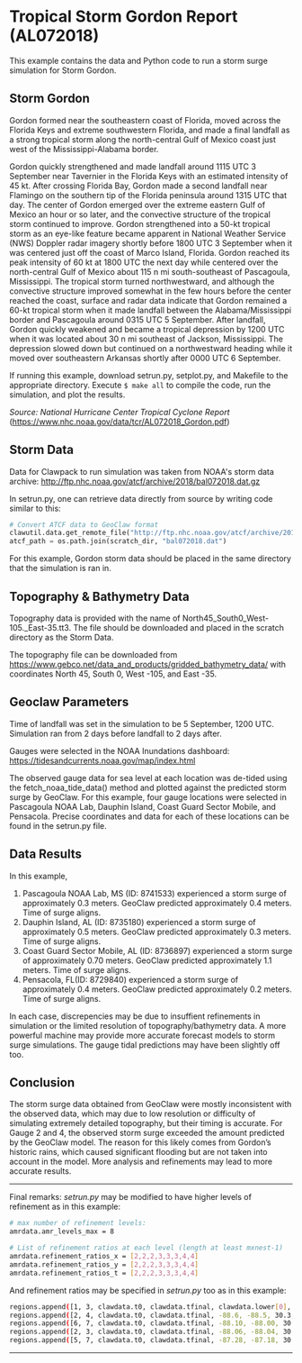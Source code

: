 # Tropical Storm Gordon Report (AL072018)
This example contains the data and Python code to run a storm surge simulation for Storm Gordon.

## Storm Gordon
Gordon formed near the southeastern coast of Florida, moved across the Florida
Keys and extreme southwestern Florida, and made a final landfall as a strong tropical storm
along the north-central Gulf of Mexico coast just west of the Mississippi-Alabama border. 

Gordon quickly strengthened and made landfall around 1115 UTC 3 September near Tavernier in the
Florida Keys with an estimated intensity of 45 kt. After crossing Florida Bay, Gordon made a
second landfall near Flamingo on the southern tip of the Florida peninsula around 1315 UTC
that day. The center of Gordon emerged over the extreme eastern Gulf of Mexico an hour or so
later, and the convective structure of the tropical storm continued to improve. Gordon
strengthened into a 50-kt tropical storm as an eye-like feature became apparent in National
Weather Service (NWS) Doppler radar imagery shortly before 1800 UTC 3 September when it 
was centered just off the coast of Marco Island, Florida. 
Gordon reached its peak intensity of 60 kt at 1800 UTC the next day while centered over
the north-central Gulf of Mexico about 115 n mi south-southeast of Pascagoula, Mississippi.
The tropical storm turned northwestward, and although the convective structure improved
somewhat in the few hours before the center reached the coast, surface and radar data indicate
that Gordon remained a 60-kt tropical storm when it made landfall between the
Alabama/Mississippi border and Pascagoula around 0315 UTC 5 September. 
After landfall, Gordon quickly weakened and became a tropical depression by 1200 UTC when it
was located about 30 n mi southeast of Jackson, Mississippi. The depression slowed down but
continued on a northwestward heading while it moved over southeastern Arkansas shortly after
0000 UTC 6 September. 

If running this example, download setrun.py, setplot.py, and Makefile to the appropriate directory. Execute ``` $ make all ``` to compile the code, run the simulation, and plot the results.

*Source: National Hurricane Center Tropical Cyclone Report* (https://www.nhc.noaa.gov/data/tcr/AL072018_Gordon.pdf)

## Storm Data
Data for Clawpack to run simulation was taken from NOAA's storm data archive:
http://ftp.nhc.noaa.gov/atcf/archive/2018/bal072018.dat.gz

In setrun.py, one can retrieve data directly from source by writing code similar to this:
``` python
# Convert ATCF data to GeoClaw format
clawutil.data.get_remote_file("http://ftp.nhc.noaa.gov/atcf/archive/2018/bal072018.dat.gz")
atcf_path = os.path.join(scratch_dir, "bal072018.dat")
```
For this example, Gordon storm data should be placed in the same directory that the simulation is ran in.

## Topography & Bathymetry Data
Topography data is provided with the name of North45_South0_West-105._East-35.tt3. The file should be downloaded and placed in the scratch directory as the Storm Data.

The topography file can be downloaded from https://www.gebco.net/data_and_products/gridded_bathymetry_data/ with coordinates North 45, South 0, West -105, and East -35.

## Geoclaw Parameters
Time of landfall was set in the simulation to be 5 September, 1200 UTC. Simulation ran from 2 days before landfall to 2 days after.

Gauges were selected in the NOAA Inundations dashboard: https://tidesandcurrents.noaa.gov/map/index.html

The observed gauge data for sea level at each location was de-tided using the fetch_noaa_tide_data() method and plotted against the predicted storm surge by GeoClaw.  For this example, four gauge locations were selected in Pascagoula NOAA Lab, Dauphin Island, Coast Guard Sector Mobile, and Pensacola. Precise coordinates and data for each of these locations can be found in the setrun.py file.

## Data Results
In this example, 
  1. Pascagoula NOAA Lab, MS (ID: 8741533) experienced a storm surge of approximately 0.3 meters. GeoClaw predicted approximately 0.4 meters. Time of surge aligns.
  2. Dauphin Island, AL (ID: 8735180) experienced a storm surge of approximately 0.5 meters. GeoClaw predicted approximately 0.3 meters. Time of surge aligns.
  3. Coast Guard Sector Mobile, AL (ID: 8736897) experienced a storm surge of approximately 0.70 meters. GeoClaw predicted approximately 1.1 meters. Time of surge aligns.
  4. Pensacola, FL(ID: 8729840) experienced a storm surge of approximately 0.4 meters. GeoClaw predicted approximately 0.2 meters. Time of surge aligns.

In each case, discrepencies may be due to insuffient refinements in simulation or the limited resolution of topography/bathymetry data. A more powerful machine may provide more accurate forecast models to storm surge simulations. The gauge tidal predictions may have been slightly off too.

## Conclusion
The storm surge data obtained from GeoClaw were mostly inconsistent with the observed data, which may due to low resolution or difficulty of simulating extremely detailed topography, but their timing is accurate. 
For Gauge 2 and 4, the observed storm surge exceeded the amount predicted by the GeoClaw model. 
The reason for this likely comes from Gordon’s historic rains, which caused significant flooding but are not taken into account in the model.
More analysis and refinements may lead to more accurate results. 

----------------------------------------------------------------------------------------

Final remarks: 
_setrun.py_ may be modified to have higher levels of refinement as in this example:
```sh
# max number of refinement levels:
amrdata.amr_levels_max = 8

# List of refinement ratios at each level (length at least mxnest-1)
amrdata.refinement_ratios_x = [2,2,2,3,3,3,4,4]
amrdata.refinement_ratios_y = [2,2,2,3,3,3,4,4]
amrdata.refinement_ratios_t = [2,2,2,3,3,3,4,4]
```
And refinement ratios may be specified in _setrun.py_ too as in this example:
```sh
regions.append([1, 3, clawdata.t0, clawdata.tfinal, clawdata.lower[0], clawdata.upper[0], clawdata.lower[1], clawdata.upper[1]])
regions.append([2, 4, clawdata.t0, clawdata.tfinal, -88.6, -88.5, 30.3, 30.4])      # Gauge 1 
regions.append([6, 7, clawdata.t0, clawdata.tfinal, -88.10, -88.00, 30.20, 30.30])  # Gauge 2
regions.append([2, 3, clawdata.t0, clawdata.tfinal, -88.06, -88.04, 30.63, 30.71])  # Gauge 3
regions.append([5, 7, clawdata.t0, clawdata.tfinal, -87.28, -87.18, 30.38, 30.42])  # Gauge 4
```

----------------------------------------------------------------------------------------


